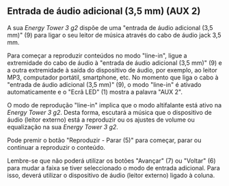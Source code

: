 ## Entrada de áudio adicional (3,5 mm) (AUX 2)

A sua *Energy Tower 3 g2* dispõe de uma "entrada de áudio adicional (3,5 mm)" (9) para ligar o seu leitor de música através do cabo de áudio jack 3,5 mm.

Para começar a reproduzir conteúdos no modo "line-in", ligue a extremidade do cabo de áudio à "entrada de áudio adicional (3,5 mm)" (9) e a outra extremidade à saída do dispositivo de áudio, por exemplo, ao leitor MP3, computador portátil, smartphone, etc. No momento que liga o cabo à "entrada de áudio adicional (3,5 mm)" (9), o modo "line-in" é ativado automaticamente e o "Ecrã LED" (1) mostra a palavra "AUX 2". 

O modo de reprodução "line-in" implica que o modo altifalante está ativo na *Energy Tower 3 g2*. Desta forma, escutará a música que o dispositivo de áudio (leitor externo) está a reproduzir ou os ajustes de volume ou equalização na sua *Energy Tower 3 g2*.

Pode premir o botão "Reproduzir - Parar (5)" para começar, parar ou continuar a reproduzir o conteúdo.

Lembre-se que não poderá utilizar os botões "Avançar" (7) ou "Voltar" (6) para mudar a faixa se tiver seleccionado o modo de entrada adicional.  Para isso, deverá utilizar o dispositivo de áudio (leitor externo) ligado à coluna.
